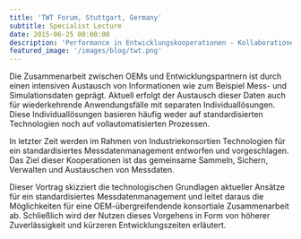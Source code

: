 ```yaml
---
title: 'TWT Forum, Stuttgart, Germany'
subtitle: Specialist Lecture
date: 2015-06-25 00:00:00
description: 'Performance in Entwicklungskooperationen - Kollaborationen stärken durch Standards'
featured_image: '/images/blog/twt.png'
---
```


Die Zusammenarbeit zwischen OEMs und Entwicklungspartnern ist durch einen intensiven Austausch von Informationen wie zum Beispiel Mess- und Simulationsdaten geprägt. Aktuell erfolgt der Austausch dieser Daten auch für wiederkehrende Anwendungsfälle mit separaten Individuallösungen. Diese Individuallösungen basieren häufig weder auf standardisierten Technologien noch auf vollautomatisierten Prozessen.

In letzter Zeit werden im Rahmen von Industriekonsortien Technologien für ein standardisiertes Messdatenmanagement entworfen und vorgeschlagen. Das Ziel dieser Kooperationen ist das gemeinsame Sammeln, Sichern, Verwalten und Austauschen von Messdaten.

Dieser Vortrag skizziert die technologischen Grundlagen aktueller Ansätze für ein standardisiertes Messdatenmanagement und leitet daraus die Möglichkeiten für eine OEM-übergreifendende konsortiale Zusammenarbeit ab. Schließlich wird der Nutzen dieses Vorgehens in Form von höherer Zuverlässigkeit und kürzeren Entwicklungszeiten erläutert.
